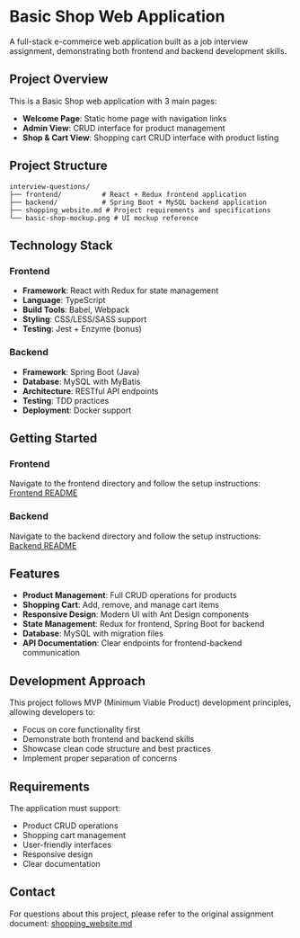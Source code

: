 # Basic Shop Web Application

A full-stack e-commerce web application built as a job interview assignment, demonstrating both frontend and backend development skills.

## Project Overview

This is a Basic Shop web application with 3 main pages:
- **Welcome Page**: Static home page with navigation links
- **Admin View**: CRUD interface for product management
- **Shop & Cart View**: Shopping cart CRUD interface with product listing

## Project Structure

```
interview-questions/
├── frontend/          # React + Redux frontend application
├── backend/           # Spring Boot + MySQL backend application
├── shopping_website.md # Project requirements and specifications
└── basic-shop-mockup.png # UI mockup reference
```

## Technology Stack

### Frontend
- **Framework**: React with Redux for state management
- **Language**: TypeScript
- **Build Tools**: Babel, Webpack
- **Styling**: CSS/LESS/SASS support
- **Testing**: Jest + Enzyme (bonus)

### Backend
- **Framework**: Spring Boot (Java)
- **Database**: MySQL with MyBatis
- **Architecture**: RESTful API endpoints
- **Testing**: TDD practices
- **Deployment**: Docker support

## Getting Started

### Frontend
Navigate to the frontend directory and follow the setup instructions:
[Frontend README](./frontend/README.md)

### Backend
Navigate to the backend directory and follow the setup instructions:
[Backend README](./backend/README.md)

## Features

- **Product Management**: Full CRUD operations for products
- **Shopping Cart**: Add, remove, and manage cart items
- **Responsive Design**: Modern UI with Ant Design components
- **State Management**: Redux for frontend, Spring Boot for backend
- **Database**: MySQL with migration files
- **API Documentation**: Clear endpoints for frontend-backend communication

## Development Approach

This project follows MVP (Minimum Viable Product) development principles, allowing developers to:
- Focus on core functionality first
- Demonstrate both frontend and backend skills
- Showcase clean code structure and best practices
- Implement proper separation of concerns

## Requirements

The application must support:
- Product CRUD operations
- Shopping cart management
- User-friendly interfaces
- Responsive design
- Clear documentation

## Contact

For questions about this project, please refer to the original assignment document: [shopping_website.md](./shopping_website.md)
